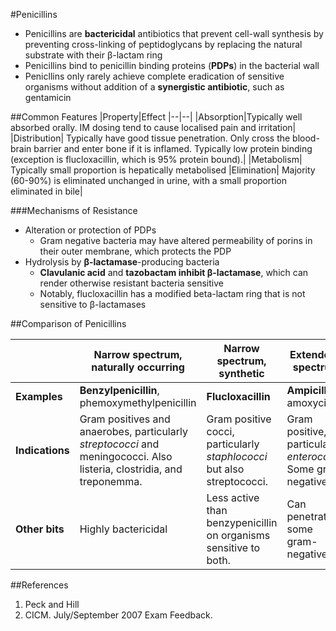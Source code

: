 #Penicillins

* Penicillins are **bactericidal** antibiotics that prevent cell-wall synthesis by preventing cross-linking of peptidoglycans by replacing the natural substrate with their β-lactam ring
* Penicillins bind to penicillin binding proteins (**PDPs**) in the bacterial wall
* Penicllins only rarely achieve complete eradication of sensitive organisms without addition of a **synergistic antibiotic**, such as gentamicin

##Common Features
|Property|Effect
|--|--|
|Absorption|Typically well absorbed orally. IM dosing tend to cause localised pain and irritation|
|Distribution| Typically have good tissue penetration. Only cross the blood-brain barrier and enter bone if it is inflamed. Typically low protein binding (exception is flucloxacillin, which is 95% protein bound).|
|Metabolism| Typically small proportion is hepatically metabolised
|Elimination| Majority (60-90%) is eliminated unchanged in urine, with a small proportion eliminated in bile|

###Mechanisms of Resistance
* Alteration or protection of PDPs
  * Gram negative bacteria may have altered permeability of porins in their outer membrane, which protects the PDP
* Hydrolysis by **β-lactamase**-producing bacteria
  * **Clavulanic acid** and **tazobactam inhibit β-lactamase**, which can render otherwise resistant bacteria sensitive
  * Notably, flucloxacillin has a modified beta-lactam ring that is not sensitive to β-lactamases

##Comparison of Penicillins

||Narrow spectrum, naturally occurring|Narrow spectrum, synthetic|Extended-spectrum|Antipseudomonal|
|--|--|--|--|--|
|**Examples**|**Benzylpenicillin**, phemoxymethylpenicillin|**Flucloxacillin**|**Ampicillin**, amoxycillin| **Piperacillin**, ticarcillin|
|**Indications**|Gram positives and anaerobes, particularly *streptococci* and meningococci. Also listeria, clostridia, and treponemma.| Gram positive cocci, particularly *staphlococci* but also streptococci. | Gram positive, particularly *enterococci*. Some gram negative.|Gram positive, gram negative including pseudomonas.|
|**Other bits**| Highly bactericidal|Less active than benzypenicillin on organisms sensitive to both.|Can penetrate some gram-negatives.|Gram negative cover.||


##References
1. Peck and Hill
2. CICM. July/September 2007 Exam Feedback.